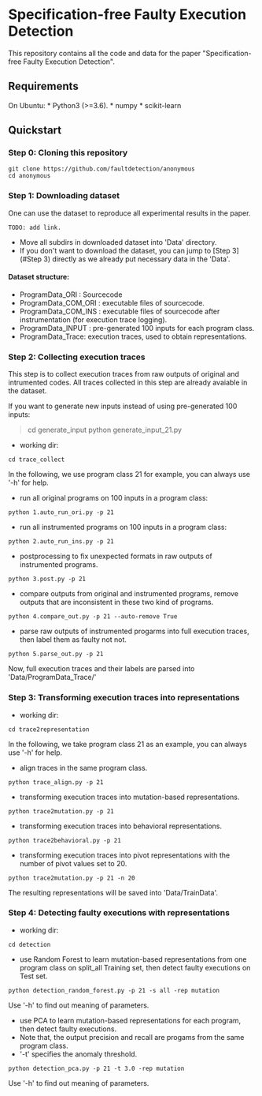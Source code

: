 # Specification-free Faulty Execution Detection

This repository contains all the code and data for the paper "Specification-free Faulty Execution Detection".

## Requirements
On Ubuntu:
    * Python3 (>=3.6).
    * numpy
    * scikit-learn

## Quickstart
### Step 0: Cloning this repository
```
git clone https://github.com/faultdetection/anonymous
cd anonymous
```

### Step 1: Downloading dataset
One can use the dataset to reproduce all experimental results in the paper.
```
TODO: add link.
```
* Move all subdirs in downloaded dataset into 'Data' directory.
* If you don't want to download the dataset, you can jump to [Step 3](#Step 3) directly as we already put necessary data in the 'Data'.

#### Dataset structure:

* ProgramData_ORI : Sourcecode
* ProgramData_COM_ORI : executable files of sourcecode.
* ProgramData_COM_INS : executable files of sourcecode after instrumentation (for execution trace logging).
* ProgramData_INPUT : pre-generated 100 inputs for each program class.
* ProgramData_Trace: execution traces, used to obtain representations.

### Step 2: Collecting execution traces
This step is to collect execution traces from raw outputs of original and intrumented codes.
All traces collected in this step are already avaiable in the dataset.

If you want to generate new inputs instead of using pre-generated 100 inputs:
> cd generate_input
> python generate_input_21.py

* working dir:
```
cd trace_collect
```
In the following, we use program class 21 for example, you can always use '-h' for help.
* run all original programs on 100 inputs in a program class:
```
python 1.auto_run_ori.py -p 21
```
* run all instrumented programs on 100 inputs in a program class:
```
python 2.auto_run_ins.py -p 21
```
* postprocessing to fix unexpected formats in raw outputs of instrumented programs.
```
python 3.post.py -p 21
```
* compare outputs from original and instrumented programs, remove outputs that are inconsistent in these two kind of programs.
```
python 4.compare_out.py -p 21 --auto-remove True
```
* parse raw outputs of instrumented progarms into full execution traces, then label them as faulty not not.
```
python 5.parse_out.py -p 21
```
Now, full execution traces and their labels are parsed into 'Data/ProgramData_Trace/'

### Step 3: Transforming execution traces into representations
* working dir:
```
cd trace2representation
```
In the following, we take program class 21 as an example, 
you can always use '-h' for help.
* align traces in the same program class.
```
python trace_align.py -p 21
```
* transforming execution traces into mutation-based representations.
```
python trace2mutation.py -p 21
```
* transforming execution traces into behavioral representations.
```
python trace2behavioral.py -p 21
```
* transforming execution traces into pivot representations with the number of pivot values set to 20.
```
python trace2mutation.py -p 21 -n 20
```

The resulting representations will be saved into 'Data/TrainData'.

### Step 4: Detecting faulty executions with representations
* working dir:
```
cd detection
```
* use Random Forest to learn mutation-based representations from one program class on split_all Training set, then detect faulty executions on Test set.
```
python detection_random_forest.py -p 21 -s all -rep mutation
```
Use '-h' to find out meaning of parameters.
* use PCA to learn mutation-based representations for each program, then detect faulty executions. 
* Note that, the output precision and recall are progams from the same program class.
* '-t' specifies the anomaly threshold.
```
python detection_pca.py -p 21 -t 3.0 -rep mutation
```
Use '-h' to find out meaning of parameters.
